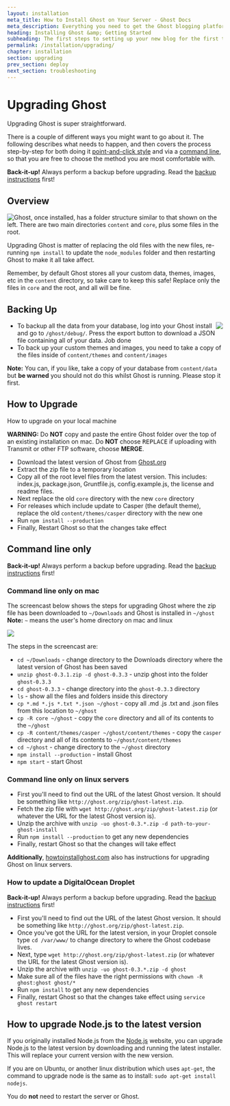 ```yaml
---
layout: installation
meta_title: How to Install Ghost on Your Server - Ghost Docs
meta_description: Everything you need to get the Ghost blogging platform up and running on your local or remote environement.
heading: Installing Ghost &amp; Getting Started
subheading: The first steps to setting up your new blog for the first time.
permalink: /installation/upgrading/
chapter: installation
section: upgrading
prev_section: deploy
next_section: troubleshooting
---
```


# Upgrading Ghost

Upgrading Ghost is super straightforward.

There is a couple of different ways you might want to go about it. The following describes what needs to happen, and then covers the process step-by-step for both doing it [point-and-click style](#how-to) and via a [command line](#cli), so that you are free to choose the method you are most comfortable with.

<p class="note"><strong>Back-it-up!</strong> Always perform a backup before upgrading. Read the <a href="#backing-up">backup instructions</a> first!</p>

## Overview

<img src="https://s3-eu-west-1.amazonaws.com/ghost-website-cdn/folder-structure.png" style="float:left" />

Ghost, once installed, has a folder structure similar to that shown on the left. There are two main directories <code class="path">content</code> and <code class="path">core</code>, plus some files in the root.

Upgrading Ghost is matter of replacing the old files with the new files, re-running `npm install` to update the <code class="path">node_modules</code> folder and then restarting Ghost to make it all take affect.

Remember, by default Ghost stores all your custom data, themes, images, etc in the <code class="path">content</code> directory, so take care to keep this safe! Replace only the files in <code class="path">core</code> and the root, and all will be fine.

## Backing Up

<img src="https://s3-eu-west-1.amazonaws.com/ghost-website-cdn/export.png" style="float:right" />

*   To backup all the data from your database, log into your Ghost install and go to <code class="path">/ghost/debug/</code>. Press the export button to download a JSON file containing all of your data. Job done
*   To back up your custom themes and images, you need to take a copy of the files inside of <code class="path">content/themes</code> and <code class="path">content/images</code>

<p class="note"><strong>Note:</strong> You can, if you like, take a copy of your database from <code class="path">content/data</code> but <strong>be warned</strong> you should not do this whilst Ghost is running. Please stop it first.</p>


## How to Upgrade

How to upgrade on your local machine

<p class="warn"><strong>WARNING:</strong> Do <strong>NOT</strong> copy and paste the entire Ghost folder over the top of an existing installation on mac. Do <strong>NOT</strong> choose <kbd>REPLACE</kbd> if uploading with Transmit or other FTP software, choose <strong>MERGE</strong>.</p>

*   Download the latest version of Ghost from [Ghost.org](http://ghost.org/download/)
*   Extract the zip file to a temporary location
*   Copy all of the root level files from the latest version. This includes: index.js, package.json, Gruntfile.js, config.example.js, the license and readme files.
*   Next replace the old <code class="path">core</code> directory with the new `core` directory
*   For releases which include update to Casper (the default theme), replace the old <code class="path">content/themes/casper</code> directory with the new one
*   Run `npm install --production`
*   Finally, Restart Ghost so that the changes take effect

## Command line only

<p class="note"><strong>Back-it-up!</strong> Always perform a backup before upgrading. Read the <a href="#backing-up">backup instructions</a> first!</p>

### Command line only on mac

The screencast below shows the steps for upgrading Ghost where the zip file has been downloaded to <code class="path">~/Downloads</code> and Ghost is installed in <code class="path">~/ghost</code> <span class="note">**Note:** `~` means the user's home directory on mac and linux</span>

![](https://s3-eu-west-1.amazonaws.com/ghost-website-cdn/upgrade-ghost.gif)

The steps in the screencast are:

*   <code class="path">cd ~/Downloads</code> - change directory to the Downloads directory where the latest version of Ghost has been saved
*   `unzip ghost-0.3.1.zip -d ghost-0.3.3` - unzip ghost into the folder <code class="path">ghost-0.3.3</code>
*   <code class="path">cd ghost-0.3.3</code> - change directory into the <code class="path">ghost-0.3.3</code> directory
*   `ls` - show all the files and folders inside this directory
*   `cp *.md *.js *.txt *.json ~/ghost` - copy all .md .js .txt and .json files from this location to <code class="path">~/ghost</code>
*   `cp -R core ~/ghost` - copy the <code class="path">core</code> directory and all of its contents to the <code class="path">~/ghost</code>
*   `cp -R content/themes/casper ~/ghost/content/themes` - copy the <code class="path">casper</code> directory and all of its contents to <code class="path">~/ghost/content/themes</code>
*   `cd ~/ghost` - change directory to the <code class="path">~/ghost</code> directory
*   `npm install --production` - install Ghost
*   `npm start` - start Ghost

### Command line only on linux servers

*   First you'll need to find out the URL of the latest Ghost version. It should be something like `http://ghost.org/zip/ghost-latest.zip`.
*   Fetch the zip file with `wget http://ghost.org/zip/ghost-latest.zip` (or whatever the URL for the latest Ghost version is).
*   Unzip the archive with `unzip -uo ghost-0.3.*.zip -d path-to-your-ghost-install`
*   Run `npm install --production` to get any new dependencies
*   Finally, restart Ghost so that the changes will take effect

**Additionally**, [howtoinstallghost.com](http://www.howtoinstallghost.com/how-to-update-ghost/) also has instructions for upgrading Ghost on linux servers.

### How to update a DigitalOcean Droplet

<p class="note"><strong>Back-it-up!</strong> Always perform a backup before upgrading. Read the <a href="#backing-up">backup instructions</a> first!</p>

*   First you'll need to find out the URL of the latest Ghost version. It should be something like `http://ghost.org/zip/ghost-latest.zip`.
*   Once you've got the URL for the latest version, in your Droplet console type `cd /var/www/` to change directory to where the Ghost codebase lives.
*   Next, type `wget http://ghost.org/zip/ghost-latest.zip` (or whatever the URL for the latest Ghost version is).
*   Unzip the archive with `unzip -uo ghost-0.3.*.zip -d ghost`
*   Make sure all of the files have the right permissions with `chown -R ghost:ghost ghost/*`
*   Run `npm install` to get any new dependencies
*   Finally, restart Ghost so that the changes take effect using `service ghost restart`

## How to upgrade Node.js to the latest version

If you originally installed Node.js from the [Node.js](nodejs.org) website, you can upgrade Node.js to the latest version by downloading and running the latest installer. This will replace your current version with the new version.

If you are on Ubuntu, or another linux distribution which uses `apt-get`, the command to upgrade node is the same as to install: `sudo apt-get install nodejs`.

You do **not** need to restart the server or Ghost.
